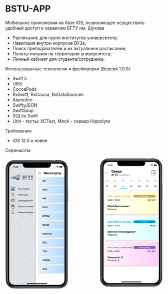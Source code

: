 # BSTU-APP
Мобильное приложения на базе iOS, позволяющее осуществить удобный доступ к сервисам БГТУ им. Шухова
- Расписание для групп институтов университета;
- Навигация внутри корпусов ВУЗа;
- Поиск преподавателей и их актуальное расписание;
- Пункты питания на территории университета;
- Личный кабинет для студента/сотрудника.

Использованные технологии и фреймворки (Версия 1.0.0):
- Swift 5
- UIKit
- CocoaPods
- RxSwift, RxCocoa, RxDataSources
- Alamofire
- SwiftyJSON
- SwiftSoup
- SQLite.Swift
- Unit - тесты: XCTest, Мосk - сервер Hippolyte

Требования:
- iOS 12.0 и новее 

Скриншоты:
<p align="center">
    <img align="left" src="https://github.com/alextar04/BSTU-APP/blob/main/Github%20Images/improved_9.png" alt="centered image" width="40%">
    <img align="right" src="https://github.com/alextar04/BSTU-APP/blob/main/Github%20Images/improved_12.png" alt="centered image" width="40%">
</p>
